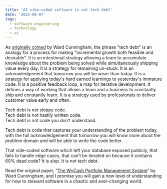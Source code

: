 ```yaml
---
title: 'AI vibe-coded software is not tech debt'
date: '2025-08-07'
tags: 
  - software-engineering
  - technology
  - ai
---
```


As [originally coined](https://c2.com/doc/oopsla92.html) by Ward Cunningham, the phrase "tech debt" is an analogy for a process for making "incremental growth both feasible and desirable". It is an intentional strategy allowing a team to accumulate knowledge about the problem being solved while simultaneously shipping value every day. It is a strategy for remaining un-stuck. It is an acknowledgement that tomorrow you will be wiser than today. It is a strategy for applying today's hard earned learnings to yesterday's immature code. It is a positive feedback loop, a map for iterative development. It defines a way of working that allows a team and a business to constantly ship and constantly learn. It is a strategy used by professionals to deliver customer value early and often.

Tech debt is not sloppy code.  
Tech debt is not hastily written code.  
Tech debt is not code you don’t understand. 

Tech debt is code that captures your understanding of the problem today, with the full acknowledgement that tomorrow you will know more about the problem domain and will be able to write the code better.

That vide-coded software which left your database exposed publicly, that fails to handle edge cases, that can’t be iterated on because it contains 60% dead code? It is slop. It is not tech debt.

Read the original paper, “[The WyCash Portfolio Management System](https://c2.com/doc/oopsla92.html)” by Ward Cunningham, and I promise you will gain a new level of understanding for how to steward software in a chaotic and ever-changing world.